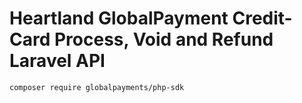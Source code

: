 # Heartland GlobalPayment Credit-Card Process, Void and Refund Laravel API

```bash
composer require globalpayments/php-sdk
```

